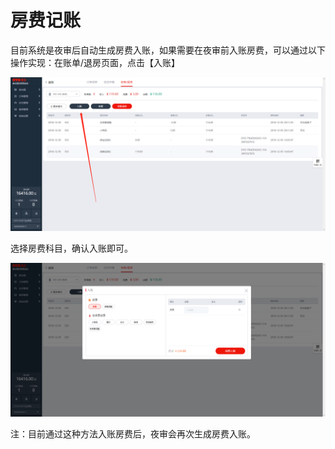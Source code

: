 # 房费记账

目前系统是夜审后自动生成房费入账，如果需要在夜审前入账房费，可以通过以下操作实现：在账单/退房页面，点击【入账】

![&#x70B9;&#x51FB;&#x5165;&#x8D26;&#x8FDB;&#x884C;&#x623F;&#x8D39;&#x8C03;&#x6574;](../../../.gitbook/assets/image%20%2815%29.png)

选择房费科目，确认入账即可。  


![&#x70B9;&#x51FB;&#x623F;&#x8D39;&#xFF0C;&#x81EA;&#x52A8;&#x6839;&#x636E;&#x8BA2;&#x5355;&#x623F;&#x8D39;&#x751F;&#x6210;&#x623F;&#x8D39;&#x5165;&#x8D26;](../../../.gitbook/assets/image%20%28663%29.png)

注：目前通过这种方法入账房费后，夜审会再次生成房费入账。

  


